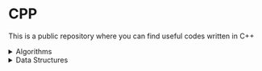 # CPP

This is a public repository where you can find useful codes written in C++

<details>
<summary>Algorithms</summary>
  

  * Sort 
    <details>
    <summary>Bubble Sort</summary>
    
    * [Implementation](https://github.com/MichaelKenj/CPP/blob/master/Algorythms/Sort/BubbleSort.cpp)
    </details>

    <details>
    <summary>Insertion Sort</summary>

    * [Implementation](https://github.com/MichaelKenj/CPP/blob/master/Algorythms/Sort/InsertionSort.cpp)
    </details>

    
    <details>
    <summary>Merge Sort</summary>

    * [Implementation](https://github.com/MichaelKenj/CPP/blob/master/Algorythms/Sort/MergeSort.cpp)
    </details>


    <details>
    <summary>Quick Sort</summary>

    * [Implementation](https://github.com/MichaelKenj/CPP/blob/master/Algorythms/Sort/QuickSort.cpp)
    </details>

  * Graphs
    <details>
    <summary>DFS</summary>

    * [Implementation](https://github.com/MichaelKenj/CPP/blob/master/Algorythms/Graphs/DFS.cpp)
    </details>
    <details>
    <summary>BFS</summary>

    * [Implementation](https://github.com/MichaelKenj/CPP/blob/master/Algorythms/Graphs/BFS.cpp)
    </details>

  * Searching
    <details>
    <summary>Binary Search (Binary Search Tree)</summary>

    * [Implementation](https://github.com/MichaelKenj/CPP/blob/master/Algorythms/Searching/Binary_Search_BST.cpp)
    </details>

    <details>
    <summary>Binary Search (STL)</summary>

    * [Implementation](https://github.com/MichaelKenj/CPP/blob/master/Algorythms/Searching/Binary_Search_STL_Container.cpp)
    </details>

    <details>
    <summary>Interpolation Search (STL)</summary>

    * [Implementation](https://github.com/MichaelKenj/CPP/blob/master/Algorythms/Searching/Interpolation_Search_STL_Container.cpp)
    </details>

    <details>
    <summary>Jump Search (STL)</summary>

    * [Implementation](https://github.com/MichaelKenj/CPP/blob/master/Algorythms/Searching/Jump_Search_STL_Container.cpp)
    </details>

    <details>
    <summary>Linear Search (STL)</summary>

    * [Implementation](https://github.com/MichaelKenj/CPP/blob/master/Algorythms/Searching/Linear_Search_STL_Container.cpp)
    </details>

</details>

<details>
<summary>Data Structures</summary>
</details>





  
  
  

<!-- # Foobar

Foobar is a Python library for dealing with word pluralization.

## Installation

Use the package manager [pip](https://pip.pypa.io/en/stable/) to install foobar.

```bash
pip install foobar
```

## Usage

```python
import foobar

# returns 'words'
foobar.pluralize('word')

# returns 'geese'
foobar.pluralize('goose')

# returns 'phenomenon'
foobar.singularize('phenomena')
```

## Contributing

Pull requests are welcome. For major changes, please open an issue first
to discuss what you would like to change.

Please make sure to update tests as appropriate.

## License

[MIT](https://choosealicense.com/licenses/mit/)   -->
  
  

